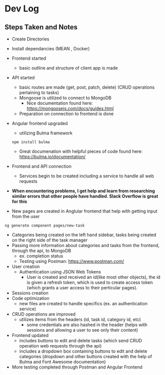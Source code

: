 # Dev Log

## Steps Taken and Notes
- Create Directories
- Install dependancies (MEAN , Docker)

- Frontend started
  - basic outline and structure of client app is made

- API started
  - basic routes are made (get, post, patch, delete) (CRUD operations pertaining to tasks)
  - Mongoose is utilized to connect to MongoDB 
    - Nice documentation found here: https://mongoosejs.com/docs/guides.html
  - Preparation on connection to frontend is done
  
- Angular frontend upgraded
  - utilizing Bulma framework
  ```
  npm install bulma
  ```
    - Great documenation with helpful pieces of code found here: https://bulma.io/documentation/

- Frontend and API connection
  - Services begin to be created including a service to handle all web requests

- **When encountering problems, I get help and learn from researching similar errors that other people have handled. Slack Overflow is great for this**

- New pages are created in Anglular frontend that help with getting input from the user
```
ng generate component pages/new-task
```
- Categories being created on the left hand sidebar, tasks being created on the right side of the task manager
- Passing more information about categories and tasks from the frontend, through the api, to MongoDB 
  - ex. completion status
  - Testing using Postman: https://www.postman.com/
- User creation 
  - Authentication using JSON Web Tokens
    - User is created and received an id(like most other objects), the id is given a refresh token, which is used to create access token (which grants a user access to their perticular pages).
- Sessions creation
- Code optimization
  - new files are created to handle specifics (ex. an authentication service)
- CRUD operations are improved
  - utilizes items from the headers (id, task id, category id, etc)
    - some credentials are also hashed in the header (helps with sessions and allowing a user to see only their content)
- Frontend updated
  - includes buttons to edit and delete tasks (which send CRUD operation web requests through the api)
  - includes a dropdown box containing buttons to edit and delete categories (dropdown and other buttons created with the help of Bulma and Font Awesome documentation)
- More testing completed through Postman and Angular Frontend
